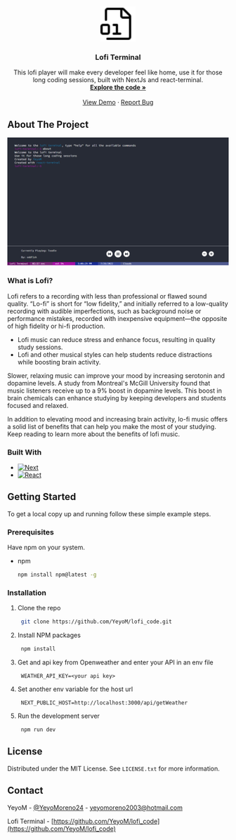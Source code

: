 <!-- PROJECT LOGO -->
<br />
<div align="center">
  <a href="https://github.com/YeyoM/lofi_code">
    <img src="public/icon.svg" alt="Logo" width="80" height="80">
  </a>

<h3 align="center">Lofi Terminal</h3>

  <p align="center">
    This lofi player will make every developer feel like home, use it for those long coding sessions, built with NextJs and react-terminal.
    <br />
    <a href="https://github.com/YeyoM/lofi_code"><strong>Explore the code »</strong></a>
    <br />
    <br />
    <a href="https://lofi-terminal.vercel.app/">View Demo</a>
    ·
    <a href="https://github.com/YeyoM/lofi_code/issues">Report Bug</a>
  </p>
</div>

<!-- ABOUT THE PROJECT -->
## About The Project

[![Product Name Screen Shot][product-screenshot]](https://lofi-terminal.vercel.app/)

### What is Lofi?
Lofi refers to a recording with less than professional or flawed sound quality. “Lo-fi” is short for “low fidelity,” and initially referred to a low-quality recording with audible imperfections, such as background noise or performance mistakes, recorded with inexpensive equipment—the opposite of high fidelity or hi-fi production.

- Lofi music can reduce stress and enhance focus, resulting in quality study sessions.
- Lofi and other musical styles can help students reduce distractions while boosting brain activity.

Slower, relaxing music can improve your mood by increasing serotonin and dopamine levels. A study from Montreal's McGill University found that music listeners receive up to a 9% boost in dopamine levels. This boost in brain chemicals can enhance studying by keeping developers and students focused and relaxed.

In addition to elevating mood and increasing brain activity, lo-fi music offers a solid list of benefits that can help you make the most of your studying. Keep reading to learn more about the benefits of lofi music.
### Built With

- [![Next][Next.js]][Next-url]
- [![React][React.js]][React-url]

<!-- GETTING STARTED -->
## Getting Started

To get a local copy up and running follow these simple example steps.

### Prerequisites

Have npm on your system.

- npm
  ```sh
  npm install npm@latest -g
  ```

### Installation

1. Clone the repo
   ```sh
    git clone https://github.com/YeyoM/lofi_code.git
   ```
2. Install NPM packages
   ```sh
    npm install
   ```
3. Get and api key from Openweather and enter your API in an env file
   ```env
    WEATHER_API_KEY=<your api key>
   ```
4. Set another env variable for the host url
   ```env
    NEXT_PUBLIC_HOST=http://localhost:3000/api/getWeather
   ```
5. Run the development server
   ```sh
    npm run dev
   ```

<!-- LICENSE -->
## License

Distributed under the MIT License. See `LICENSE.txt` for more information.

<!-- CONTACT -->
## Contact

YeyoM - [@YeyoMoreno24](https://twitter.com/YeyoMoreno24) - yeyomoreno2003@hotmail.com

Lofi Terminal - [https://github.com/YeyoM/lofi_code](https://github.com/YeyoM/lofi_code)

<!-- MARKDOWN LINKS & IMAGES -->
<!-- https://www.markdownguide.org/basic-syntax/#reference-style-links -->
[issues-shield]: https://img.shields.io/github/issues/github_username/repo_name.svg?style=for-the-badge
[issues-url]: https://github.com/YeyoM/lofi_code/issues
[license-shield]: https://img.shields.io/github/license/github_username/repo_name.svg?style=for-the-badge
[license-url]: https://github.com/YeyoM/lofi_code/blob/main/LICENCE.txt
[linkedin-shield]: https://img.shields.io/badge/-LinkedIn-black.svg?style=for-the-badge&logo=linkedin&colorB=555
[linkedin-url]: https://www.linkedin.com/in/diego-emilio-moreno-sanchez/
[product-screenshot]: public/project-screenshot.png
[Next.js]: https://img.shields.io/badge/next.js-000000?style=for-the-badge&logo=nextdotjs&logoColor=white
[Next-url]: https://nextjs.org/
[React.js]: https://img.shields.io/badge/React-20232A?style=for-the-badge&logo=react&logoColor=61DAFB
[React-url]: https://reactjs.org/